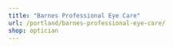 ```yaml
---
title: "Barnes Professional Eye Care"
url: /portland/barnes-professional-eye-care/
shop: optician
---
```


